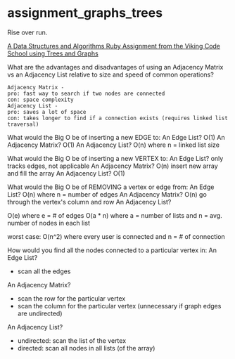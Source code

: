 # assignment_graphs_trees

Rise over run.

[A Data Structures and Algorithms Ruby Assignment from the Viking Code School using Trees and Graphs](http://www.vikingcodeschool.com)

What are the advantages and disadvantages of using an Adjacency Matrix vs an Adjacency List relative to size and speed of common operations?

```
Adjacency Matrix -
pro: fast way to search if two nodes are connected
con: space complexity
Adjacency List -
pro: saves a lot of space
con: takes longer to find if a connection exists (requires linked list traversal)
```

What would the Big O be of inserting a new EDGE to:
An Edge List? O(1)
An Adjacency Matrix? O(1)
An Adjacency List? O(n) where n = linked list size

What would the Big O be of inserting a new VERTEX to:
An Edge List? only tracks edges, not applicable
An Adjacency Matrix? O(n) insert new array and fill the array
An Adjacency List? O(1)

What would the Big O be of REMOVING a vertex or edge from:
An Edge List? O(n) where n = number of edges
An Adjacency Matrix? O(n) go through the vertex's column and row
An Adjacency List?

O(e) where e = # of edges
O(a \* n) where a = number of lists and n = avg. number of nodes in each list

worst case:
O(n^2) where every user is connected and n = # of connection

How would you find all the nodes connected to a particular vertex in:
An Edge List?

* scan all the edges

An Adjacency Matrix?

* scan the row for the particular vertex
* scan the column for the particular vertex (unnecessary if graph edges are undirected)

An Adjacency List?

* undirected: scan the list of the vertex
* directed: scan all nodes in all lists (of the array)
